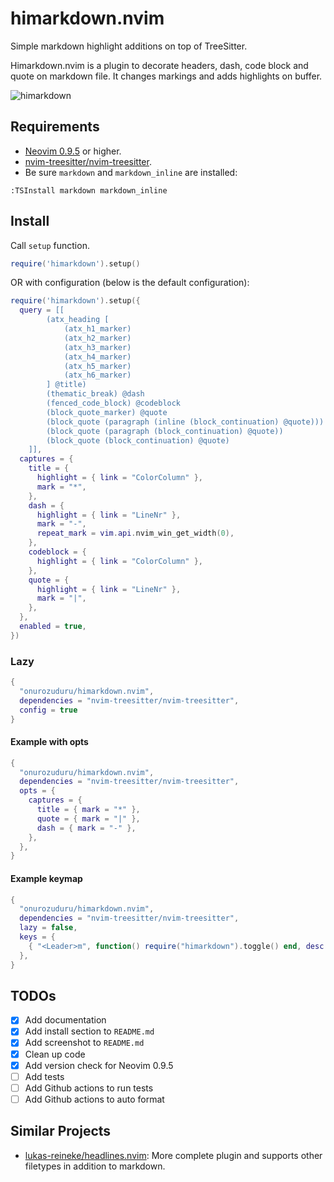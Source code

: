 # himarkdown.nvim

Simple markdown highlight additions on top of TreeSitter.

Himarkdown.nvim is a plugin to decorate headers, dash, code block and quote on markdown file.
It changes markings and adds highlights on buffer.

![himarkdown](https://github.com/onurozuduru/himarkdown.nvim/assets/2547436/e9db423a-cfce-4095-9f71-e69671545088)

## Requirements

- [Neovim 0.9.5](https://github.com/neovim/neovim/releases/tag/v0.9.5) or higher.
- [nvim-treesitter/nvim-treesitter](https://github.com/nvim-treesitter/nvim-treesitter).
- Be sure `markdown` and `markdown_inline` are installed:
```
:TSInstall markdown markdown_inline
```

## Install
Call `setup` function.

```lua
require('himarkdown').setup()
```

OR with configuration (below is the default configuration):

```lua
require('himarkdown').setup({
  query = [[
        (atx_heading [
            (atx_h1_marker)
            (atx_h2_marker)
            (atx_h3_marker)
            (atx_h4_marker)
            (atx_h5_marker)
            (atx_h6_marker)
        ] @title)
        (thematic_break) @dash
        (fenced_code_block) @codeblock
        (block_quote_marker) @quote
        (block_quote (paragraph (inline (block_continuation) @quote)))
        (block_quote (paragraph (block_continuation) @quote))
        (block_quote (block_continuation) @quote)
    ]],
  captures = {
    title = {
      highlight = { link = "ColorColumn" },
      mark = "*",
    },
    dash = {
      highlight = { link = "LineNr" },
      mark = "-",
      repeat_mark = vim.api.nvim_win_get_width(0),
    },
    codeblock = {
      highlight = { link = "ColorColumn" },
    },
    quote = {
      highlight = { link = "LineNr" },
      mark = "|",
    },
  },
  enabled = true,
})
```

### Lazy

```lua
{
  "onurozuduru/himarkdown.nvim",
  dependencies = "nvim-treesitter/nvim-treesitter",
  config = true
}
```

#### Example with opts

```lua
{
  "onurozuduru/himarkdown.nvim",
  dependencies = "nvim-treesitter/nvim-treesitter",
  opts = {
    captures = {
      title = { mark = "*" },
      quote = { mark = "|" },
      dash = { mark = "-" },
    },
  },
}
```

#### Example keymap

```lua
{
  "onurozuduru/himarkdown.nvim",
  dependencies = "nvim-treesitter/nvim-treesitter",
  lazy = false,
  keys = {
    { "<Leader>m", function() require("himarkdown").toggle() end, desc = "Toggle HiMarkdown" },
  },
}
```

## TODOs

- [x] Add documentation
- [x] Add install section to `README.md`
- [x] Add screenshot to `README.md`
- [x] Clean up code
- [x] Add version check for Neovim 0.9.5
- [ ] Add tests
- [ ] Add Github actions to run tests
- [ ] Add Github actions to auto format

## Similar Projects

- [lukas-reineke/headlines.nvim](https://github.com/lukas-reineke/headlines.nvim): More complete plugin and supports other filetypes in addition to markdown.
